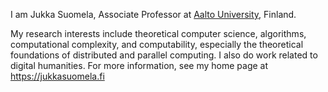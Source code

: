 I am Jukka Suomela, Associate Professor at [Aalto University](http://www.aalto.fi/en/), Finland.

My research interests include theoretical computer science, algorithms, computational complexity, and computability, especially the theoretical foundations of distributed and parallel computing. I also do work related to digital humanities. For more information, see my home page at https://jukkasuomela.fi
